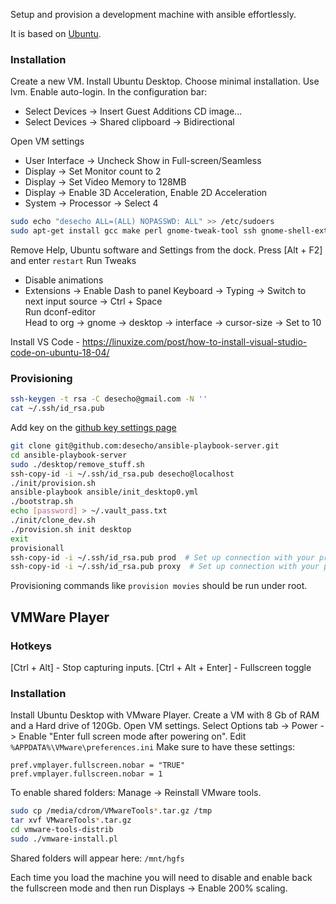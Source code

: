Setup and provision a development machine with ansible effortlessly.

It is based on [Ubuntu](https://www.ubuntu.com/download/desktop).

### Installation

Create a new VM. 
Install Ubuntu Desktop. Choose minimal installation. Use lvm. Enable auto-login.
In the configuration bar:
* Select Devices -> Insert Guest Additions CD image...
* Select Devices -> Shared clipboard -> Bidirectional

Open VM settings
* User Interface -> Uncheck Show in Full-screen/Seamless  
* Display -> Set Monitor count to 2
* Display -> Set Video Memory to 128MB
* Display -> Enable 3D Acceleration, Enable 2D Acceleration
* System -> Processor -> Select 4

```bash
sudo echo "desecho ALL=(ALL) NOPASSWD: ALL" >> /etc/sudoers
sudo apt-get install gcc make perl gnome-tweak-tool ssh gnome-shell-extension-dash-to-panel git dconf-tools -y
```
Remove Help, Ubuntu software and Settings from the dock. Press [Alt + F2] and enter `restart`
Run Tweaks
* Disable animations
* Extensions -> Enable Dash to panel
Keyboard -> Typing -> Switch to next input source -> Ctrl + Space  
Run dconf-editor  
Head to org -> gnome -> desktop -> interface -> cursor-size -> Set to 10  

Install VS Code - https://linuxize.com/post/how-to-install-visual-studio-code-on-ubuntu-18-04/

### Provisioning

```bash
ssh-keygen -t rsa -C desecho@gmail.com -N ''
cat ~/.ssh/id_rsa.pub
```

Add key on the [github key settings page](https://github.com/settings/keys)

```bash
git clone git@github.com:desecho/ansible-playbook-server.git
cd ansible-playbook-server
sudo ./desktop/remove_stuff.sh
ssh-copy-id -i ~/.ssh/id_rsa.pub desecho@localhost
./init/provision.sh
ansible-playbook ansible/init_desktop0.yml
./bootstrap.sh
echo [password] > ~/.vault_pass.txt
./init/clone_dev.sh
./provision.sh init desktop
exit
provisionall
ssh-copy-id -i ~/.ssh/id_rsa.pub prod  # Set up connection with your production server
ssh-copy-id -i ~/.ssh/id_rsa.pub proxy  # Set up connection with your proxy server
```

Provisioning commands like `provision movies` should be run under root.

## VMWare Player

### Hotkeys
[Ctrl + Alt] - Stop capturing inputs.
[Ctrl + Alt + Enter] - Fullscreen toggle

### Installation
Install Ubuntu Desktop with VMware Player.
Create a VM with 8 Gb of RAM and a Hard drive of 120Gb.
Open VM settings. Select Options tab -> Power -> Enable "Enter full screen mode after powering on".
Edit `%APPDATA%\VMware\preferences.ini`
Make sure to have these settings:
```
pref.vmplayer.fullscreen.nobar = "TRUE"
pref.vmplayer.fullscreen.nobar = 1
```

To enable shared folders:
Manage -> Reinstall VMware tools.
```bash
sudo cp /media/cdrom/VMwareTools*.tar.gz /tmp
tar xvf VMwareTools*.tar.gz
cd vmware-tools-distrib
sudo ./vmware-install.pl
```
Shared folders will appear here: `/mnt/hgfs`


Each time you load the machine you will need to disable and enable back the fullscreen mode and then run Displays -> Enable 200% scaling.
